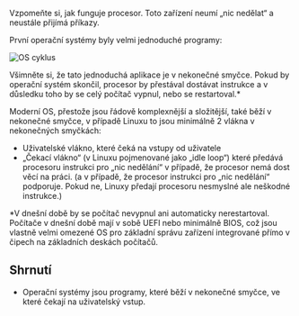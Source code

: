 Vzpomeňte si, jak funguje procesor. Toto zařízení neumí „nic nedělat“ a neustále přijímá příkazy.

První operační systémy byly velmi jednoduché programy:

![OS cyklus](/jak-se-stat-ajtakem/os-vrstva/os-cyklus.png)

Všimněte si, že tato jednoduchá aplikace je v nekonečné smyčce. Pokud by operační systém skončil, procesor by přestával dostávat instrukce a v důsledku toho by se celý počítač vypnul, nebo se restartoval.*

Moderní OS, přestože jsou řádově komplexnější a složitější, také běží v nekonečné smyčce, v případě Linuxu to jsou minimálně 2 vlákna v nekonečných smyčkách:

- Uživatelské vlákno, které čeká na vstupy od uživatele
- „Čekací vlákno“ (v Linuxu pojmenované jako „idle loop“) které předává procesoru instrukci pro „nic nedělání“ v případě, že procesor nemá dost věcí na práci. (a v případě, že procesor instrukci pro „nic nedělání“ podporuje. Pokud ne, Linuxy předají procesoru nesmyslné ale neškodné instrukce.)

<div class="note1">

*V dnešní době by se počítač nevypnul ani automaticky nerestartoval. Počítače v dnešní době mají v sobě UEFI nebo minimálně BIOS, což jsou vlastně velmi omezené OS pro základní správu zařízení integrované přímo v čipech na základních deskách počítačů.

</div>

## Shrnutí

- Operační systémy jsou programy, které běží v nekonečné smyčce, ve které čekají na uživatelský vstup.
